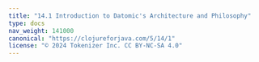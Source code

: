 ```yaml
---
title: "14.1 Introduction to Datomic's Architecture and Philosophy"
type: docs
nav_weight: 141000
canonical: "https://clojureforjava.com/5/14/1"
license: "© 2024 Tokenizer Inc. CC BY-NC-SA 4.0"
---
```

